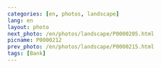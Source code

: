 ```yaml
---
categories: [en, photos, landscape]
lang: en
layout: photo
next_photo: /en/photos/landscape/P0000205.html
picname: P0000212
prev_photo: /en/photos/landscape/P0000215.html
tags: [Bank]
---
```

